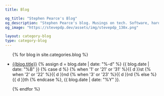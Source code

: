 ```yaml
---
title: Blog

og_title: "Stephen Pearce's Blog"
og_description: "Stephen Pearce's blog. Musings on tech. Software, hardware and tales of development."
og_image: "https://stevepdp.dev/assets/img/stevepdp_130x.png"

layout: category-blog
type: category-blog
---
```


<ul>



{% for blog in site.categories.blog %}

<li><i class="fa fa-pencil" aria-hidden="true"></i><a href="{{blog.url}}" title="Click to read the entry: {{post.title}}">{{blog.title}}</a>
<span class="postdate">
{% assign d = blog.date | date: "%-d"  %}
{{ blog.date | date: "%B" }}
{% case d %}
	{% when '1' or '21' or '31' %}{{ d }}st
	{% when '2' or '22' %}{{ d }}nd
	{% when '3' or '23' %}{{ d }}rd
	{% else %}{{ d }}th
	{% endcase %},
{{ blog.date | date: "%Y" }}.
</span></li>

{% endfor %}
</ul>




